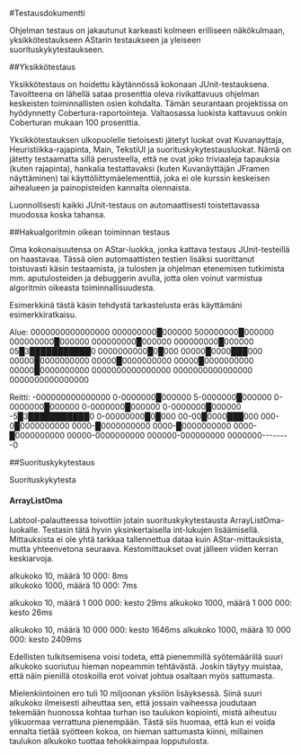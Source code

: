 #Testausdokumentti

Ohjelman testaus on jakautunut karkeasti kolmeen erilliseen näkökulmaan, yksikkötestaukseen AStarin testaukseen ja yleiseen suorituskykytestaukseen.

##Yksikkötestaus

Yksikkötestaus on hoidettu käytännössä kokonaan JUnit-testauksena. Tavoitteena on lähellä sataa prosenttia oleva rivikattavuus ohjelman keskeisten toiminnallisten osien kohdalta. Tämän seurantaan projektissa on hyödynnetty Cobertura-raportointeja. Valtaosassa luokista kattavuus onkin Coberturan mukaan 100 prosenttia.

Yksikkötestauksen ulkopuolelle tietoisesti jätetyt luokat ovat Kuvanayttaja, Heuristiikka-rajapinta, Main, TekstiUI ja suorituskykytestausluokat.
Nämä on jätetty testaamatta sillä perusteella, että ne ovat joko triviaaleja tapauksia (kuten rajapinta), hankalia testattavaksi (kuten Kuvanäyttäjän JFramen näyttäminen) tai käyttöliittymäelementtiä, joka ei ole kurssin keskeisen aihealueen ja painopisteiden kannalta olennaista.

Luonnollisesti kaikki JUnit-testaus on automaattisesti toistettavassa muodossa koska tahansa.

##Hakualgoritmin oikean toiminnan testaus

Oma kokonaisuutensa on AStar-luokka, jonka kattava testaus JUnit-testeillä on haastavaa. Tässä olen automaattisten testien lisäksi suorittanut toistuvasti käsin testaamista, ja tulosten ja ohjelman etenemisen tutkimista mm. aputulosteiden ja debuggerin avulla, jotta olen voinut varmistua algoritmin oikeasta toiminnallisuudesta.

Esimerkkinä tästä käsin tehdystä tarkastelusta eräs käyttämäni esimerkkiratkaisu.

Alue:
0000000000000000
000000000█000000
500000000█000000
000000000█000000
000000000█000000
000000000█000000
05█3███████████0
0000000000█0█000
00000█0000███000
00000█0000000000
00000█0000000000
00000█0000000000
00000█0000000000
0000000000000000
0000000000000000
0000000000000000

Reitti:
-000000000000000
0-0000000█000000
5-0000000█000000
0-0000000█000000
0-0000000█000000
0-0000000█000000
-5█3███████████0
0-00000000█0█000
00-00█0000███000
000-0█0000000000
0000-█0000000000
0000-█0000000000
0000-█0000000000
00000-0000000000
000000-000000000
0000000--------0


##Suorituskykytestaus

Suorituskykytesta



#### ArrayListOma

Labtool-palautteessa toivottiin jotain suorituskykytestausta ArrayListOma-luokalle. Testasin tätä hyvin yksinkertaisella int-lukujen lisäämisellä. Mittauksista ei ole yhtä tarkkaa tallennettua dataa kuin AStar-mittauksista, mutta yhteenvetona seuraava. Kestomittaukset ovat jälleen viiden kerran keskiarvoja.

alkukoko 10, määrä 10 000:       8ms       
alkukoko 1000, määrä 10 000:     7ms

alkukoko 10, määrä 1 000 000:    kesto 29ms
alkukoko 1000, määrä 1 000 000:  kesto 26ms

alkukoko 10, määrä 10 000 000:   kesto 1646ms
alkukoko 1000, määrä 10 000 000: kesto 2409ms

Edellisten tulkitsemisena voisi todeta, että pienemmillä syötemäärillä suuri alkukoko suoriutuu hieman nopeammin tehtävästä. Joskin täytyy muistaa, että näin pienillä otoskoilla erot voivat johtua osaltaan myös sattumasta.

Mielenkiintoinen ero tuli 10 miljoonan yksilön lisäyksessä. Siinä suuri alkukoko ilmeisesti aiheuttaa sen, että jossain vaiheessa joudutaan tekemään huonossa kohtaa turhan iso taulukon kopiointi, mistä aiheutuu ylikuormaa verrattuna pienempään. Tästä siis huomaa, että kun ei voida ennalta tietää syötteen kokoa, on hieman sattumasta kiinni, millainen taulukon alkukoko tuottaa tehokkaimpaa lopputulosta.

